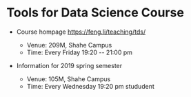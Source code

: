 # Tools for Data Science Course

- Course hompage
  https://feng.li/teaching/tds/


    - Venue: 209M, Shahe Campus
    - Time: Every Friday 19:20 -- 21:00 pm

- Information for 2019 spring semester

    - Venue: 105M, Shahe Campus
    - Time: Every Wednesday 19:20 pm
stududent
